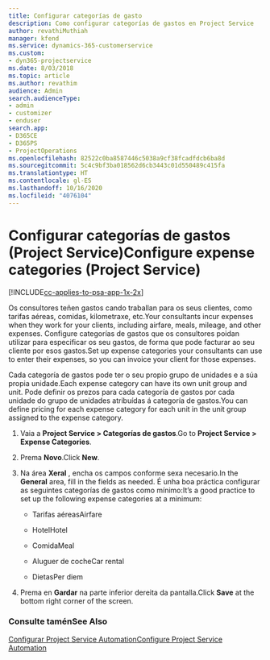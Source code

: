 ```yaml
---
title: Configurar categorías de gasto
description: Como configurar categorías de gastos en Project Service
author: revathiMuthiah
manager: kfend
ms.service: dynamics-365-customerservice
ms.custom:
- dyn365-projectservice
ms.date: 8/03/2018
ms.topic: article
ms.author: revathim
audience: Admin
search.audienceType:
- admin
- customizer
- enduser
search.app:
- D365CE
- D365PS
- ProjectOperations
ms.openlocfilehash: 82522c0ba8587446c5038a9cf38fcadfdcb6ba8d
ms.sourcegitcommit: 5c4c9bf3ba018562d6cb3443c01d550489c415fa
ms.translationtype: HT
ms.contentlocale: gl-ES
ms.lasthandoff: 10/16/2020
ms.locfileid: "4076104"
---
```

# <a name="configure-expense-categories-project-service"></a><span data-ttu-id="bb4ec-103">Configurar categorías de gastos (Project Service)</span><span class="sxs-lookup"><span data-stu-id="bb4ec-103">Configure expense categories (Project Service)</span></span>

[!INCLUDE[cc-applies-to-psa-app-1x-2x](../includes/cc-applies-to-psa-app-1x-2x.md)]

<span data-ttu-id="bb4ec-104">Os consultores teñen gastos cando traballan para os seus clientes, como tarifas aéreas, comidas, kilometraxe, etc.</span><span class="sxs-lookup"><span data-stu-id="bb4ec-104">Your consultants incur expenses when they work for your clients, including airfare, meals, mileage, and other expenses.</span></span> <span data-ttu-id="bb4ec-105">Configure categorías de gastos que os consultores poidan utilizar para especificar os seu gastos, de forma que pode facturar ao seu cliente por esos gastos.</span><span class="sxs-lookup"><span data-stu-id="bb4ec-105">Set up expense categories your consultants can use to enter their expenses, so you can invoice your client for those expenses.</span></span>  
  
<span data-ttu-id="bb4ec-106">Cada categoría de gastos pode ter o seu propio grupo de unidades e a súa propia unidade.</span><span class="sxs-lookup"><span data-stu-id="bb4ec-106">Each expense category can have its own unit group and unit.</span></span> <span data-ttu-id="bb4ec-107">Pode definir os prezos para cada categoría de gastos por cada unidade do grupo de unidades atribuídas á categoría de gastos.</span><span class="sxs-lookup"><span data-stu-id="bb4ec-107">You can define pricing for each expense category for each unit in the unit group assigned to the expense category.</span></span>  
  
1.  <span data-ttu-id="bb4ec-108">Vaia a **Project Service > Categorías de gastos**.</span><span class="sxs-lookup"><span data-stu-id="bb4ec-108">Go to **Project Service > Expense Categories**.</span></span>  
  
2.  <span data-ttu-id="bb4ec-109">Prema **Novo**.</span><span class="sxs-lookup"><span data-stu-id="bb4ec-109">Click **New**.</span></span>  
  
3.  <span data-ttu-id="bb4ec-110">Na área **Xeral** , encha os campos conforme sexa necesario.</span><span class="sxs-lookup"><span data-stu-id="bb4ec-110">In the **General** area, fill in the fields as needed.</span></span> <span data-ttu-id="bb4ec-111">É unha boa práctica configurar as seguintes categorías de gastos como mínimo:</span><span class="sxs-lookup"><span data-stu-id="bb4ec-111">It’s a good practice to set up the following expense categories at a minimum:</span></span>  
  
    -   <span data-ttu-id="bb4ec-112">Tarifas aéreas</span><span class="sxs-lookup"><span data-stu-id="bb4ec-112">Airfare</span></span>  
  
    -   <span data-ttu-id="bb4ec-113">Hotel</span><span class="sxs-lookup"><span data-stu-id="bb4ec-113">Hotel</span></span>  
  
    -   <span data-ttu-id="bb4ec-114">Comida</span><span class="sxs-lookup"><span data-stu-id="bb4ec-114">Meal</span></span>  
  
    -   <span data-ttu-id="bb4ec-115">Aluguer de coche</span><span class="sxs-lookup"><span data-stu-id="bb4ec-115">Car rental</span></span>  
  
    -   <span data-ttu-id="bb4ec-116">Dietas</span><span class="sxs-lookup"><span data-stu-id="bb4ec-116">Per diem</span></span>  
  
4.  <span data-ttu-id="bb4ec-117">Prema en **Gardar** na parte inferior dereita da pantalla.</span><span class="sxs-lookup"><span data-stu-id="bb4ec-117">Click **Save** at the bottom right corner of the screen.</span></span>  
  
### <a name="see-also"></a><span data-ttu-id="bb4ec-118">Consulte tamén</span><span class="sxs-lookup"><span data-stu-id="bb4ec-118">See Also</span></span>  
 [<span data-ttu-id="bb4ec-119">Configurar Project Service Automation</span><span class="sxs-lookup"><span data-stu-id="bb4ec-119">Configure Project Service Automation</span></span>](../psa/configure.md)
